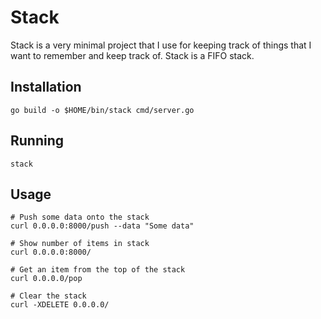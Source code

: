 
# Stack

Stack is a very minimal project that I use for keeping track of things that I want to remember and keep track of. Stack is a FIFO stack.


## Installation

```
go build -o $HOME/bin/stack cmd/server.go
```

## Running

```
stack
```

## Usage

```
# Push some data onto the stack
curl 0.0.0.0:8000/push --data "Some data"

# Show number of items in stack
curl 0.0.0.0:8000/

# Get an item from the top of the stack
curl 0.0.0.0/pop

# Clear the stack
curl -XDELETE 0.0.0.0/
```
